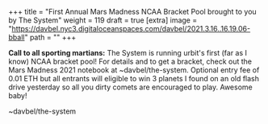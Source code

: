 
+++
title = "First Annual Mars Madness NCAA Bracket Pool brought to you by The System"
weight = 119
draft = true
[extra]
image = "https://davbel.nyc3.digitaloceanspaces.com/davbel/2021.3.16..16.19.06-bball"
path = ""
+++


**Call to all sporting martians:** The System is running urbit's first (far as I know) NCAA bracket pool! For details and to get a bracket, check out the Mars Madness 2021 notebook at ~davbel/the-system. Optional entry fee of 0.01 ETH but all entrants will eligible to win 3 planets I found on an old flash drive yesterday so all you dirty comets are encouraged to play. Awesome baby!

~davbel/the-system
